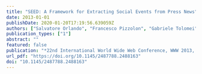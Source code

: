 ```yaml
---
title: "SEED: A Framework for Extracting Social Events from Press News"
date: 2013-01-01
publishDate: 2020-01-20T17:19:56.639059Z
authors: ["Salvatore Orlando", "Francesco Pizzolon", "Gabriele Tolomei"]
publication_types: ["1"]
abstract: ""
featured: false
publication: "*22nd International World Wide Web Conference, WWW 2013, Rio de Janeiro, Brazil, May 13-17, 2013, Companion Volume*, pp. 1285-1294"
url_pdf: "https://doi.org/10.1145/2487788.2488163"
doi: "10.1145/2487788.2488163"
---
```


